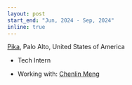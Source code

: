 ```yaml
---
layout: post
start_end: "Jun, 2024 - Sep, 2024"
inline: true
---
```


[Pika](https://pika.art/home), Palo Alto, United States of America
* Tech Intern
- Working with: [Chenlin Meng](https://cs.stanford.edu/~chenlin/)
